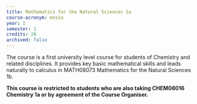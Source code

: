 ```yaml
---
title: Mathematics for the Natural Sciences 1a
course-acronym: mns1a
year: 1
semester: 1
credits: 20
archived: false
---
```


The course is a first university level course for students of Chemistry and related disciplines. It provides key basic mathematical skills and leads naturally to calculus in MATH08073 Mathematics for the Natural Sciences 1b.

**This course is restricted to students who are also taking CHEM08016 Chemistry 1a or by agreement of the Course Organiser.**